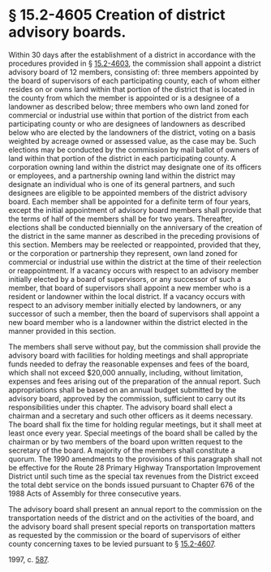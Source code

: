 # § 15.2-4605 Creation of district advisory boards.

<p>Within 30 days after the establishment of a district in accordance with the procedures provided in § <a href='/vacode/15.2-4603/'>15.2-4603</a>, the commission shall appoint a district advisory board of 12 members, consisting of: three members appointed by the board of supervisors of each participating county, each of whom either resides on or owns land within that portion of the district that is located in the county from which the member is appointed or is a designee of a landowner as described below; three members who own land zoned for commercial or industrial use within that portion of the district from each participating county or who are designees of landowners as described below who are elected by the landowners of the district, voting on a basis weighted by acreage owned or assessed value, as the case may be. Such elections may be conducted by the commission by mail ballot of owners of land within that portion of the district in each participating county. A corporation owning land within the district may designate one of its officers or employees, and a partnership owning land within the district may designate an individual who is one of its general partners, and such designees are eligible to be appointed members of the district advisory board. Each member shall be appointed for a definite term of four years, except the initial appointment of advisory board members shall provide that the terms of half of the members shall be for two years. Thereafter, elections shall be conducted biennially on the anniversary of the creation of the district in the same manner as described in the preceding provisions of this section. Members may be reelected or reappointed, provided that they, or the corporation or partnership they represent, own land zoned for commercial or industrial use within the district at the time of their reelection or reappointment. If a vacancy occurs with respect to an advisory member initially elected by a board of supervisors, or any successor of such a member, that board of supervisors shall appoint a new member who is a resident or landowner within the local district. If a vacancy occurs with respect to an advisory member initially elected by landowners, or any successor of such a member, then the board of supervisors shall appoint a new board member who is a landowner within the district elected in the manner provided in this section.</p><p>The members shall serve without pay, but the commission shall provide the advisory board with facilities for holding meetings and shall appropriate funds needed to defray the reasonable expenses and fees of the board, which shall not exceed $20,000 annually, including, without limitation, expenses and fees arising out of the preparation of the annual report. Such appropriations shall be based on an annual budget submitted by the advisory board, approved by the commission, sufficient to carry out its responsibilities under this chapter. The advisory board shall elect a chairman and a secretary and such other officers as it deems necessary. The board shall fix the time for holding regular meetings, but it shall meet at least once every year. Special meetings of the board shall be called by the chairman or by two members of the board upon written request to the secretary of the board. A majority of the members shall constitute a quorum. The 1990 amendments to the provisions of this paragraph shall not be effective for the Route 28 Primary Highway Transportation Improvement District until such time as the special tax revenues from the District exceed the total debt service on the bonds issued pursuant to Chapter 676 of the 1988 Acts of Assembly for three consecutive years.</p><p>The advisory board shall present an annual report to the commission on the transportation needs of the district and on the activities of the board, and the advisory board shall present special reports on transportation matters as requested by the commission or the board of supervisors of either county concerning taxes to be levied pursuant to § <a href='/vacode/15.2-4607/'>15.2-4607</a>.</p><p>1997, c. <a href='http://lis.virginia.gov/cgi-bin/legp604.exe?971+ful+CHAP0587'>587</a>.</p>
